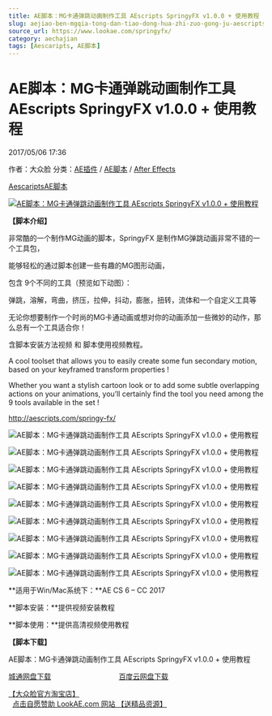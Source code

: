 ```yaml
---
title: AE脚本：MG卡通弹跳动画制作工具 AEscripts SpringyFX v1.0.0 + 使用教程
slug: aejiao-ben-mgqia-tong-dan-tiao-dong-hua-zhi-zuo-gong-ju-aescripts-springyfx-v1-0-0-shi-yong-jiao-cheng
source_url: https://www.lookae.com/springyfx/
category: aechajian
tags: [Aescaripts, AE脚本]
---
```

# AE脚本：MG卡通弹跳动画制作工具 AEscripts SpringyFX v1.0.0 + 使用教程

2017/05/06 17:36

作者：大众脸
分类：[AE插件](https://www.lookae.com/after-effects/aechajian/) / [AE脚本](https://www.lookae.com/after-effects/aescripts/) / [After Effects](https://www.lookae.com/after-effects/)

[Aescaripts](https://www.lookae.com/tag/aescaripts/)[AE脚本](https://www.lookae.com/tag/ae%e8%84%9a%e6%9c%ac/)

[![AE脚本：MG卡通弹跳动画制作工具 AEscripts SpringyFX v1.0.0 + 使用教程](https://www.lookae.com/wp-content/uploads/2017/05/SPRINGY-FX-.jpg "AE脚本：MG卡通弹跳动画制作工具 AEscripts SpringyFX v1.0.0 + 使用教程-LookAE.com")](https://www.lookae.com/wp-content/uploads/2017/05/SPRINGY-FX-.jpg)

**【脚本介绍】**

非常酷的一个制作MG动画的脚本，SpringyFX 是制作MG弹跳动画非常不错的一个工具包，

能够轻松的通过脚本创建一些有趣的MG图形动画，

包含 9个不同的工具（预览如下动图）：

弹跳，溶解，弯曲，挤压，拉伸，抖动，膨胀，扭转，流体和一个自定义工具等

无论你想要制作一个时尚的MG卡通动画或想对你的动画添加一些微妙的动作，那么总有一个工具适合你！

含脚本安装方法视频 和 脚本使用视频教程。

A cool toolset that allows you to easily create some fun secondary motion, based on your keyframed transform properties !

Whether you want a stylish cartoon look or to add some subtle overlapping actions on your animations, you’ll certainly find the tool you need among the 9 tools available in the set !

http://aescripts.com/springy-fx/

![AE脚本：MG卡通弹跳动画制作工具 AEscripts SpringyFX v1.0.0 + 使用教程](http://aescripts.com/media/catalog/product/g/i/gif-1---parent-constraint.gif "AE脚本：MG卡通弹跳动画制作工具 AEscripts SpringyFX v1.0.0 + 使用教程-LookAE.com")

![AE脚本：MG卡通弹跳动画制作工具 AEscripts SpringyFX v1.0.0 + 使用教程](http://aescripts.com/media/catalog/product/g/i/gif-2---bend-deformer.gif "AE脚本：MG卡通弹跳动画制作工具 AEscripts SpringyFX v1.0.0 + 使用教程-LookAE.com")

![AE脚本：MG卡通弹跳动画制作工具 AEscripts SpringyFX v1.0.0 + 使用教程](http://aescripts.com/media/catalog/product/g/i/gif-3---shear-deformer.gif "AE脚本：MG卡通弹跳动画制作工具 AEscripts SpringyFX v1.0.0 + 使用教程-LookAE.com")

![AE脚本：MG卡通弹跳动画制作工具 AEscripts SpringyFX v1.0.0 + 使用教程](http://aescripts.com/media/catalog/product/g/i/gif-4---squashnstretch.gif "AE脚本：MG卡通弹跳动画制作工具 AEscripts SpringyFX v1.0.0 + 使用教程-LookAE.com")

![AE脚本：MG卡通弹跳动画制作工具 AEscripts SpringyFX v1.0.0 + 使用教程](http://aescripts.com/media/catalog/product/g/i/gif-5---jiggle-deformer.gif "AE脚本：MG卡通弹跳动画制作工具 AEscripts SpringyFX v1.0.0 + 使用教程-LookAE.com")

![AE脚本：MG卡通弹跳动画制作工具 AEscripts SpringyFX v1.0.0 + 使用教程](http://aescripts.com/media/catalog/product/g/i/gif-6---bulge-deformer.gif "AE脚本：MG卡通弹跳动画制作工具 AEscripts SpringyFX v1.0.0 + 使用教程-LookAE.com")

![AE脚本：MG卡通弹跳动画制作工具 AEscripts SpringyFX v1.0.0 + 使用教程](http://aescripts.com/media/catalog/product/g/i/gif-7---twist-deformer.gif "AE脚本：MG卡通弹跳动画制作工具 AEscripts SpringyFX v1.0.0 + 使用教程-LookAE.com")

![AE脚本：MG卡通弹跳动画制作工具 AEscripts SpringyFX v1.0.0 + 使用教程](http://aescripts.com/media/catalog/product/g/i/gif-8---liquid-deformer.gif "AE脚本：MG卡通弹跳动画制作工具 AEscripts SpringyFX v1.0.0 + 使用教程-LookAE.com")

![AE脚本：MG卡通弹跳动画制作工具 AEscripts SpringyFX v1.0.0 + 使用教程](http://aescripts.com/media/catalog/product/g/i/gif-9---custom-effect.gif "AE脚本：MG卡通弹跳动画制作工具 AEscripts SpringyFX v1.0.0 + 使用教程-LookAE.com")

**适用于Win/Mac系统下：**AE CS 6 – CC 2017

**脚本安装：**提供视频安装教程

**脚本使用：**提供高清视频使用教程

**【脚本下载】**

AE脚本：MG卡通弹跳动画制作工具 AEscripts SpringyFX v1.0.0 + 使用教程

[城通网盘下载](https://lookae.ctfile.com/fs/680462-202011487)                                  [百度云网盘下载](https://pan.baidu.com/s/1slrtkct)

[【大众脸官方淘宝店】](https://lookae.taobao.com/)                [点击自愿赞助 LookAE.com 网站 【送精品资源】](https://www.lookae.com/sponsor/)
